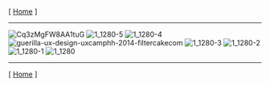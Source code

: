 \[ [Home](/) \]

---

![Cq3zMgFW8AA1tuG](https://user-images.githubusercontent.com/170145/208433144-731ee94b-a194-4c6a-a291-b8c384712cee.jpg)
![1_1280-5](https://user-images.githubusercontent.com/170145/208433157-9a590bfc-a289-4b7b-86ac-f0d683eb215c.jpg)
![1_1280-4](https://user-images.githubusercontent.com/170145/208433162-0951753d-dc95-4c2e-af90-03bb0c7bb496.jpg)
![guerilla-ux-design-uxcamphh-2014-filtercakecom](https://user-images.githubusercontent.com/170145/208433175-4244df1a-1014-47be-a246-66ad39c072d5.jpg)
![1_1280-3](https://user-images.githubusercontent.com/170145/208433196-a5924ae6-1162-4081-b278-f073b9078ef0.jpg)
![1_1280-2](https://user-images.githubusercontent.com/170145/208433203-915e154f-f707-46b1-b92f-7861caf1b073.jpg)
![1_1280-1](https://user-images.githubusercontent.com/170145/208433212-574f8a77-2456-42f1-be66-6f14d058fdec.jpg)
![1_1280](https://user-images.githubusercontent.com/170145/208433226-10a5017d-eb13-4f71-9c32-97f9d5fc2f7e.jpg)

---

\[ [Home](/) \]
<link rel="stylesheet" href="/css.css">
